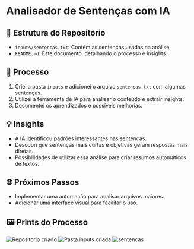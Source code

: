 # Analisador de Sentenças com IA

## 📂 Estrutura do Repositório
- `inputs/sentencas.txt`: Contém as sentenças usadas na análise.
- `README.md`: Este documento, detalhando o processo e insights.

## 🚀 Processo
1. Criei a pasta `inputs` e adicionei o arquivo `sentencas.txt` com algumas sentenças.
2. Utilizei a ferramenta de IA para analisar o conteúdo e extrair insights.
3. Documentei os aprendizados e possíveis melhorias.

## 💡 Insights
- A IA identificou padrões interessantes nas sentenças.
- Descobri que sentenças mais curtas e objetivas geram respostas mais diretas.
- Possibilidades de utilizar essa análise para criar resumos automáticos de textos.

## 🌐 Próximos Passos
- Implementar uma automação para analisar arquivos maiores.
- Adicionar uma interface visual para facilitar o uso.

## 🖼️ Prints do Processo
 ![Repositorio criado](https://github.com/user-attachments/assets/2a578980-1f64-4b67-9632-9006a0acbfe2)
 ![Pasta inputs criada](https://github.com/user-attachments/assets/18d787ba-027b-4be9-a0c8-03fd77e19362)
 ![sentencas](https://github.com/user-attachments/assets/f2d0f397-3f6d-40f7-8031-09038a501329)

